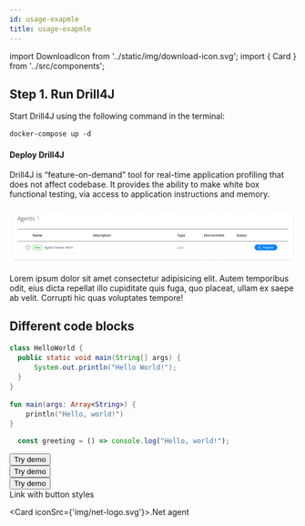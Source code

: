 ```yaml
---
id: usage-exapmle
title: usage-exapmle
---
```


import DownloadIcon from '../static/img/download-icon.svg';
import { Card } from '../src/components';

## Step 1. Run Drill4J

Start Drill4J using the following command in the terminal:

```makefile
docker-compose up -d
```

#### Deploy Drill4J

Drill4J is “feature-on-demand” tool for real-time application profiling that does not affect codebase. It provides the ability to make white box functional testing, via access to application instructions and memory.

<img src="/assets/img/image.png" alt="My awesome image"/>

Lorem ipsum dolor sit amet consectetur adipisicing elit. Autem temporibus odit, eius dicta repellat illo cupiditate quis fuga, quo placeat, ullam ex saepe ab velit. Corrupti hic quas voluptates tempore! 

## Different code blocks

```java
class HelloWorld {
  public static void main(String[] args) {
      System.out.println("Hello World!");
  }
}
```
```kotlin
fun main(args: Array<String>) {
    println("Hello, world!")
}
```
```ts
  const greeting = () => console.log("Hello, world!");
```
<button className="button-primary">
    <DownloadIcon/>
    Try demo
</button> <br/>
<button className="button-secondary">Try demo</button> <br/>
<button className="button-ghost">
    <DownloadIcon/>
    Try demo
</button> <br/>
<a className="button-primary">Link with button styles</a> <br/>

<Card iconSrc={'img/net-logo.svg'}>.Net agent</Card>
